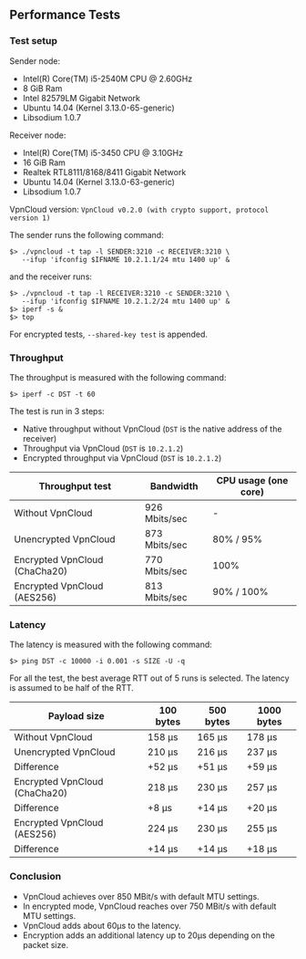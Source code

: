 Performance Tests
-----------------

### Test setup

Sender node:
  * Intel(R) Core(TM) i5-2540M CPU @ 2.60GHz
  * 8 GiB Ram
  * Intel 82579LM Gigabit Network
  * Ubuntu 14.04 (Kernel 3.13.0-65-generic)
  * Libsodium 1.0.7

Receiver node:
  * Intel(R) Core(TM) i5-3450 CPU @ 3.10GHz
  * 16 GiB Ram
  * Realtek RTL8111/8168/8411 Gigabit Network
  * Ubuntu 14.04 (Kernel 3.13.0-63-generic)
  * Libsodium 1.0.7

VpnCloud version: `VpnCloud v0.2.0 (with crypto support, protocol version 1)`

The sender runs the following command:

```
$> ./vpncloud -t tap -l SENDER:3210 -c RECEIVER:3210 \
   --ifup 'ifconfig $IFNAME 10.2.1.1/24 mtu 1400 up' &
```

and the receiver runs:

```
$> ./vpncloud -t tap -l RECEIVER:3210 -c SENDER:3210 \
   --ifup 'ifconfig $IFNAME 10.2.1.2/24 mtu 1400 up' &
$> iperf -s &
$> top
```

For encrypted tests, `--shared-key test` is appended.


### Throughput

The throughput is measured with the following command:

```
$> iperf -c DST -t 60
```

The test is run in 3 steps:
* Native throughput without VpnCloud (`DST` is the native address of the receiver)
* Throughput via VpnCloud (`DST` is `10.2.1.2`)
* Encrypted throughput via VpnCloud (`DST` is `10.2.1.2`)


| Throughput test               | Bandwidth     | CPU usage (one core) |
| ----------------------------- | ------------- | -------------------- |
| Without VpnCloud              | 926 Mbits/sec |  -                   |
| Unencrypted VpnCloud          | 873 Mbits/sec | 80% / 95%            |
| Encrypted VpnCloud (ChaCha20) | 770 Mbits/sec | 100%                 |
| Encrypted VpnCloud (AES256)   | 813 Mbits/sec | 90% / 100%           |


### Latency

The latency is measured with the following command:
```
$> ping DST -c 10000 -i 0.001 -s SIZE -U -q
```

For all the test, the best average RTT out of 5 runs is selected. The latency is
assumed to be half of the RTT.


| Payload size                  | 100 bytes | 500 bytes | 1000 bytes |
| ----------------------------- | --------- | --------- | ---------- |
| Without VpnCloud              | 158 µs    | 165 µs    | 178 µs     |
| Unencrypted VpnCloud          | 210 µs    | 216 µs    | 237 µs     |
| Difference                    | +52 µs    | +51 µs    | +59 µs     |
| Encrypted VpnCloud (ChaCha20) | 218 µs    | 230 µs    | 257 µs     |
| Difference                    |  +8 µs    | +14 µs    | +20 µs     |
| Encrypted VpnCloud (AES256)   | 224 µs    | 230 µs    | 255 µs     |
| Difference                    | +14 µs    | +14 µs    | +18 µs     |


### Conclusion

* VpnCloud achieves over 850 MBit/s with default MTU settings.
* In encrypted mode, VpnCloud reaches over 750 MBit/s with default MTU settings.
* VpnCloud adds about 60µs to the latency.
* Encryption adds an additional latency up to 20µs depending on the packet size.
